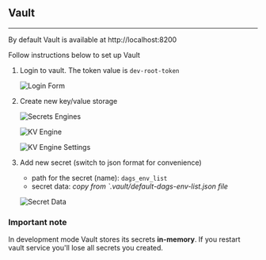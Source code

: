 
## Vault

---

By default Vault is available at http://localhost:8200

Follow instructions below to set up Vault

 1. Login to vault. The token value is `dev-root-token`

    ![Login Form](https://github.com/[makushenk]/[airfloiw-multi-env]/blob/master/__static__/vault-login.png?raw=true)

 2. Create new key/value storage
 
    ![Secrets Engines](https://github.com/[makushenk]/[airfloiw-multi-env]/blob/master/__static__/vault-enable-new-engine.png?raw=true)
 
    ![KV Engine](https://github.com/[makushenk]/[airfloiw-multi-env]/blob/master/__static__/vault-new-kv-engine.png?raw=true)
    
    ![KV Engine Settings](https://github.com/[makushenk]/[airfloiw-multi-env]/blob/master/__static__/vault-kv-engine-settings.png?raw=true)

 3. Add new secret (switch to json format for convenience)

    - path for the secret (name): `dags_env_list`
    - secret data: *copy from `.vault/default-dags-env-list.json file* 
        
    ![Secret Data](https://github.com/[makushenk]/[airfloiw-multi-env]/blob/master/__static__/vault-secret-data.png?raw=true)

### Important note

In development mode Vault stores its secrets **in-memory**. If you restart vault service you'll lose all secrets you created.